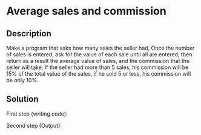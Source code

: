 # Average sales and commission

## Description

Make a program that asks how many sales the seller had, Once the number of sales is entered, ask for the value of each sale until all are entered, then return as a result the average value of sales, and the commission that the seller will take, If the seller had more than 5 sales, his commission will be 15% of the total value of the sales, if he sold 5 or less, his commission will be only 10%.

## Solution

First step (writing code):

Second step (Output):